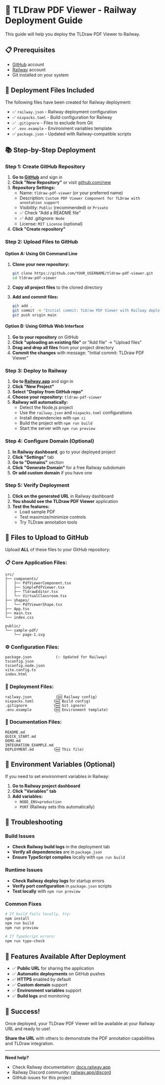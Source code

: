 # 🚀 TLDraw PDF Viewer - Railway Deployment Guide

This guide will help you deploy the TLDraw PDF Viewer to Railway.

## 📋 Prerequisites

- [GitHub](https://github.com) account
- [Railway](https://railway.app) account
- Git installed on your system

## 🔧 Deployment Files Included

The following files have been created for Railway deployment:

- ✅ `railway.json` - Railway deployment configuration
- ✅ `nixpacks.toml` - Build configuration for Railway
- ✅ `.gitignore` - Files to exclude from Git
- ✅ `.env.example` - Environment variables template
- ✅ `package.json` - Updated with Railway-compatible scripts

## 📚 Step-by-Step Deployment

### Step 1: Create GitHub Repository

1. **Go to [GitHub](https://github.com)** and sign in
2. **Click "New Repository"** or visit [github.com/new](https://github.com/new)
3. **Repository Settings:**
   - Name: `tldraw-pdf-viewer` (or your preferred name)
   - Description: `Custom PDF Viewer Component for TLDraw with annotation support`
   - Visibility: `Public` (recommended) or `Private`
   - ✅ Check "Add a README file"
   - ✅ Add .gitignore: `Node`
   - License: `MIT License` (optional)
4. **Click "Create repository"**

### Step 2: Upload Files to GitHub

#### Option A: Using Git Command Line

1. **Clone your new repository:**
   ```bash
   git clone https://github.com/YOUR_USERNAME/tldraw-pdf-viewer.git
   cd tldraw-pdf-viewer
   ```

2. **Copy all project files** to the cloned directory

3. **Add and commit files:**
   ```bash
   git add .
   git commit -m "Initial commit: TLDraw PDF Viewer with Railway deployment config"
   git push origin main
   ```

#### Option B: Using GitHub Web Interface

1. **Go to your repository** on GitHub
2. **Click "uploading an existing file"** or "Add file" → "Upload files"
3. **Drag and drop all files** from your project directory
4. **Commit the changes** with message: "Initial commit: TLDraw PDF Viewer"

### Step 3: Deploy to Railway

1. **Go to [Railway.app](https://railway.app)** and sign in
2. **Click "New Project"**
3. **Select "Deploy from GitHub repo"**
4. **Choose your repository:** `tldraw-pdf-viewer`
5. **Railway will automatically:**
   - Detect the Node.js project
   - Use the `railway.json` and `nixpacks.toml` configurations
   - Install dependencies with `npm ci`
   - Build the project with `npm run build`
   - Start the server with `npm run preview`

### Step 4: Configure Domain (Optional)

1. **In Railway dashboard**, go to your deployed project
2. **Click "Settings"** tab
3. **Go to "Domains"** section
4. **Click "Generate Domain"** for a free Railway subdomain
5. **Or add custom domain** if you have one

### Step 5: Verify Deployment

1. **Click on the generated URL** in Railway dashboard
2. **You should see the TLDraw PDF Viewer** application
3. **Test the features:**
   - Load sample PDF
   - Test maximize/minimize controls
   - Try TLDraw annotation tools

## 📁 Files to Upload to GitHub

Upload **ALL** of these files to your GitHub repository:

### 📋 **Core Application Files:**
```
src/
├── components/
│   ├── PdfViewerComponent.tsx
│   ├── SimplePdfViewer.tsx
│   ├── TldrawEditor.tsx
│   └── VirtualClassroom.tsx
├── shapes/
│   └── PdfViewerShape.tsx
├── App.tsx
├── main.tsx
└── index.css

public/
└── sample-pdf/
    └── page-1.svg
```

### ⚙️ **Configuration Files:**
```
package.json           (✨ Updated for Railway)
tsconfig.json
tsconfig.node.json
vite.config.ts
index.html
```

### 🚀 **Deployment Files:**
```
railway.json           (🆕 Railway config)
nixpacks.toml         (🆕 Build config)
.gitignore            (🆕 Git ignore)
.env.example          (🆕 Environment template)
```

### 📖 **Documentation Files:**
```
README.md
QUICK_START.md
DEMO.md
INTEGRATION_EXAMPLE.md
DEPLOYMENT.md         (🆕 This file)
```

## 🔧 Environment Variables (Optional)

If you need to set environment variables in Railway:

1. **Go to Railway project dashboard**
2. **Click "Variables" tab**
3. **Add variables:**
   - `NODE_ENV=production`
   - `PORT` (Railway sets this automatically)

## 🐛 Troubleshooting

### Build Issues
- **Check Railway build logs** in the deployment tab
- **Verify all dependencies** are in `package.json`
- **Ensure TypeScript compiles** locally with `npm run build`

### Runtime Issues
- **Check Railway deploy logs** for startup errors
- **Verify port configuration** in `package.json` scripts
- **Test locally** with `npm run preview`

### Common Fixes
```bash
# If build fails locally, try:
npm install
npm run build
npm run preview

# If TypeScript errors:
npm run type-check
```

## 🌟 Features Available After Deployment

- ✅ **Public URL** for sharing the application
- ✅ **Automatic deployments** on GitHub pushes
- ✅ **HTTPS** enabled by default
- ✅ **Custom domain** support
- ✅ **Environment variables** support
- ✅ **Build logs** and monitoring

## 🎉 Success!

Once deployed, your TLDraw PDF Viewer will be available at your Railway URL and ready to use! 

**Share the URL** with others to demonstrate the PDF annotation capabilities and TLDraw integration.

---

**Need help?** 
- Check Railway documentation: [docs.railway.app](https://docs.railway.app)
- Railway Discord community: [railway.app/discord](https://railway.app/discord)
- GitHub issues for this project
